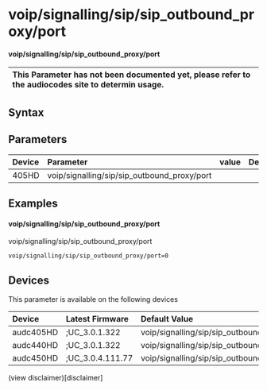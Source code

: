 ﻿---
description: voip/signalling/sip/sip_outbound_proxy/port
search: false
---

# voip/signalling/sip/sip_outbound_proxy/port

#### voip/signalling/sip/sip_outbound_proxy/port


| This Parameter has not been documented yet, please refer to the audiocodes site to determin usage.  | 
| :--- |

## Syntax

## Parameters
|Device|Parameter|value|Description|
|:---|:---|:---|:---|
| 405HD | voip/signalling/sip/sip_outbound_proxy/port |  |  |

## Examples
#### voip/signalling/sip/sip_outbound_proxy/port

voip/signalling/sip/sip_outbound_proxy/port

```
voip/signalling/sip/sip_outbound_proxy/port=0
```

## Devices
This parameter is available on the following devices

| Device | Latest Firmware | Default Value |
|:---|:---|:---|
| audc405HD | ;UC_3.0.1.322 | voip/signalling/sip/sip_outbound_proxy/port=0 
| audc440HD | ;UC_3.0.1.322 | voip/signalling/sip/sip_outbound_proxy/port=0 
| audc450HD | ;UC_3.0.4.111.77 | voip/signalling/sip/sip_outbound_proxy/port=0 

(view disclaimer)[disclaimer]
